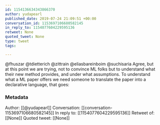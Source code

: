 ```yaml
---
id: 1154136634343866370
author: yudapearl
published_date: 2019-07-24 21:09:51 +00:00
conversation_id: 1153697106680582145
in_reply_to: 1154077604229595136
retweet: None
quoted_tweet: None
type: tweet
tags:

---
```


@fhuszar @tdietterich @zittrain @eliasbareinboim @suchisaria Agree, but at this point we are trying, not to convince ML folks but to understand what their new method provides, and under what assumptions. To understand what a ML paper offers we need someone to translate the paper into a declarative language, that goes:

### Metadata

Author: [[@yudapearl]]
Conversation: [[conversation-1153697106680582145]]
In reply to: [[1154077604229595136]]
Retweet of: [[None]]
Quoted tweet: [[None]]
